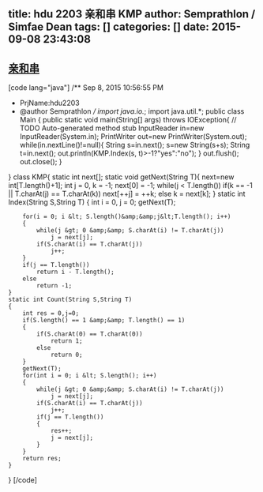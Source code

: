 title: hdu 2203 亲和串 KMP
author: Semprathlon / Simfae Dean
tags: []
categories: []
date: 2015-09-08 23:43:08
---
[亲和串](http://acm.hdu.edu.cn/showproblem.php?pid=2203)
----
[code lang="java"]
/** Sep 8, 2015 10:56:55 PM
 * PrjName:hdu2203
 * @author Semprathlon
 */
import java.io.*;
import java.util.*;
public class Main {
    public static void main(String[] args) throws IOException{
        // TODO Auto-generated method stub
        InputReader in=new InputReader(System.in);
        PrintWriter out=new PrintWriter(System.out);
        while(in.nextLine()!=null){
            String s=in.next();
            s=new String(s+s);
            String t=in.next();
            out.println(KMP.Index(s, t)&gt;-1?&quot;yes&quot;:&quot;no&quot;);
        }
        out.flush();
        out.close();
    }

}
class KMP{
    static int next[];
    static void getNext(String T){
        next=new int[T.length()+1];
        int j = 0, k = -1; next[0] = -1;
        while(j &lt; T.length())
            if(k == -1 || T.charAt(j) == T.charAt(k))
                next[++j] = ++k;
            else
                k = next[k];
    }
    static int Index(String S,String T)
    {
        int i = 0, j = 0;
        getNext(T);
        
        for(i = 0; i &lt; S.length()&amp;&amp;j&lt;T.length(); i++)
        {
            while(j &gt; 0 &amp;&amp; S.charAt(i) != T.charAt(j))
                j = next[j];
            if(S.charAt(i) == T.charAt(j))
                j++;
        }
        if(j == T.length())
            return i - T.length();
        else
            return -1;
    }
    static int Count(String S,String T)
    {
        int res = 0,j=0;
        if(S.length() == 1 &amp;&amp; T.length() == 1)
        {
            if(S.charAt(0) == T.charAt(0))
                return 1;
            else
                return 0;
        }
        getNext(T);
        for(int i = 0; i &lt; S.length(); i++)
        {
            while(j &gt; 0 &amp;&amp; S.charAt(i) != T.charAt(j))
                j = next[j];
            if(S.charAt(i) == T.charAt(j))
                j++;
            if(j == T.length())
            {
                res++;
                j = next[j];
            }
        }
        return res;
    }
}
[/code]
